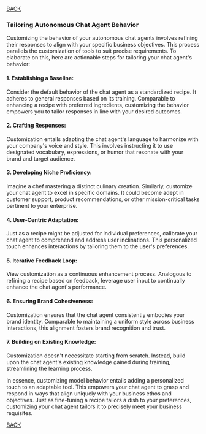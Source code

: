 [BACK](main.md)

### Tailoring Autonomous Chat Agent Behavior

Customizing the behavior of your autonomous chat agents involves refining their responses to align with your specific business objectives. This process parallels the customization of tools to suit precise requirements. To elaborate on this, here are actionable steps for tailoring your chat agent's behavior:

#### 1. Establishing a Baseline:

Consider the default behavior of the chat agent as a standardized recipe. It adheres to general responses based on its training. Comparable to enhancing a recipe with preferred ingredients, customizing the behavior empowers you to tailor responses in line with your desired outcomes.

#### 2. Crafting Responses:

Customization entails adapting the chat agent's language to harmonize with your company's voice and style. This involves instructing it to use designated vocabulary, expressions, or humor that resonate with your brand and target audience.

#### 3. Developing Niche Proficiency:

Imagine a chef mastering a distinct culinary creation. Similarly, customize your chat agent to excel in specific domains. It could become adept in customer support, product recommendations, or other mission-critical tasks pertinent to your enterprise.

#### 4. User-Centric Adaptation:

Just as a recipe might be adjusted for individual preferences, calibrate your chat agent to comprehend and address user inclinations. This personalized touch enhances interactions by tailoring them to the user's preferences.

#### 5. Iterative Feedback Loop:

View customization as a continuous enhancement process. Analogous to refining a recipe based on feedback, leverage user input to continually enhance the chat agent's performance.

#### 6. Ensuring Brand Cohesiveness:

Customization ensures that the chat agent consistently embodies your brand identity. Comparable to maintaining a uniform style across business interactions, this alignment fosters brand recognition and trust.

#### 7. Building on Existing Knowledge:

Customization doesn't necessitate starting from scratch. Instead, build upon the chat agent's existing knowledge gained during training, streamlining the learning process.

In essence, customizing model behavior entails adding a personalized touch to an adaptable tool. This empowers your chat agent to grasp and respond in ways that align uniquely with your business ethos and objectives. Just as fine-tuning a recipe tailors a dish to your preferences, customizing your chat agent tailors it to precisely meet your business requisites.

[BACK](main.md)